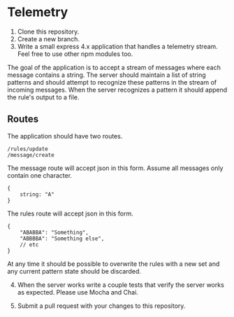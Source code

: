 Telemetry
=========

1. Clone this repository.
2. Create a new branch.
3. Write a small express 4.x application that handles a telemetry stream. Feel free to use other npm modules too.

The goal of the application is to accept a stream of messages where each message contains a string. The server should maintain a list of string patterns and should attempt to recognize these patterns in the stream of incoming messages. When the server recognizes a pattern it should append the rule's output to a file.

## Routes

The application should have two routes. 

```
/rules/update
/message/create
```

The message route will accept json in this form. Assume all messages only contain one character.

```
{
	string: "A"
}
```

The rules route will accept json in this form.

```
{
	"ABABBA": "Something",
	"ABBBBA": "Something else",
	// etc
}
```

At any time it should be possible to overwrite the rules with a new set and any current pattern state should be discarded.

4. When the server works write a couple tests that verify the server works as expected. Please use Mocha and Chai. 

5. Submit a pull request with your changes to this repository.
